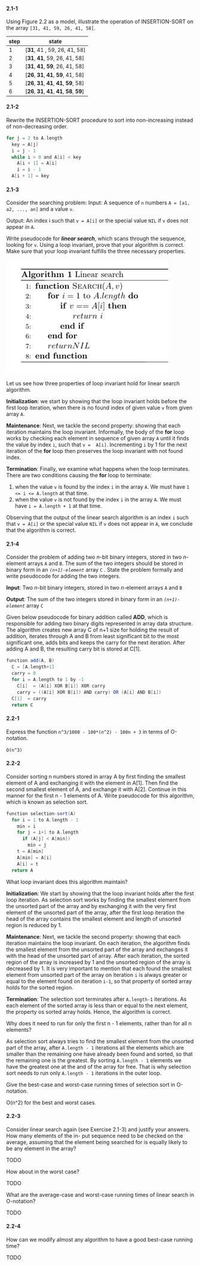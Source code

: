 #### 2.1-1
Using Figure 2.2 as a model, illustrate the operation of INSERTION-SORT on the array `[31, 41, 59, 26, 41, 58]`.

|    step    | state |
|--------|-----------|
| 1 | [**31**, 41 , 59, 26, 41, 58] |
| 2 | [**31**, **41**, 59, 26, 41, 58] |
| 3 | [**31**, **41**, **59**, 26, 41, 58] |
| 4 | [**26**, **31**, **41**, **59**, 41, 58] |
| 5 | [**26**, **31**, **41**, **41**, **59**, 58] |
| 6 | [**26**, **31**, **41**, **41**, **58**, **59**] |


#### 2.1-2
Rewrite the INSERTION-SORT procedure to sort into non-increasing instead of non-decreasing order.

```scala
for j = 2 to A.length
  key = A[j]
  i = j - 1
  while i > 0 and A[i] < key
    A[i + 1] = A[i]
    i = i - 1
  A[i + 1] = key
```

#### 2.1-3
Consider the searching problem:
Input: A sequence of `n` numbers `A = [a1, a2, ..., an]` and a value `v`.

Output: An index i such that `v = A[i]` or the special value `NIL` if `v` does not appear in `A`.

Write pseudocode for _**linear search**_, which scans through the sequence, looking for `v`. 
Using a loop invariant, prove that your algorithm is correct. Make sure that your loop invariant fulfills the three necessary properties.

![alt text](./2.1-3.png "Pseudocode")

Let us see how three properties of loop invariant hold for linear search algorithm.

**Initialization**: we start by showing that the loop invariant holds before the first loop iteration, when there is no found index of 
given value `v` from given array `A`. 

**Maintenance**: Next, we tackle the second property: showing that each iteration maintains the loop invariant. Informally, the body of 
the **for** loop works by checking each element in sequence of given array `A` until it finds the value by index `i`, such that `v = 
A[i]`. Incrementing `i` by 1 for the next iteration of the **for** loop then preserves the loop invariant with not found index.

**Termination**: Finally, we examine what happens when the loop terminates. There are two conditions causing the **for** loop to terminate:
1. when the value `v` is found by the index `i` in the array `A`. We must have `1 <= i <= A.length` at that time.
2. when the value `v` is not found by the index `i` in the array `A`. We must have `i = A.length + 1` at that time.

Observing that the output of the linear search algorithm is an index `i` such that `v = A[i]` or the special value `NIL` if `v` does not
appear in `A`, we conclude that the algorithm is correct.


#### 2.1-4
Consider the problem of adding two _n_-bit binary integers, stored in two _n_-element arrays `A` and `B`. 
The sum of the two integers should be stored in binary form in an _`(n+1)-element`_ array `C` . 
State the problem formally and write pseudocode for adding the two integers.

**Input**: Two _n_-bit binary integers, stored in two _n_-element arrays `A` and `B`

**Output**: The sum of the two integers stored in binary form in an _`(n+1)-element`_ array `C`

Given below pseudocode for binary addition called **ADD**, which is responsible for adding two binary digits represented in
array data structure. The algorithm creates new array C of n+1 size for holding the result of addition, iterates through A and B from 
least significant bit to the most significant one, adds bits and keeps the carry for the next iteration. 
After adding A and B, the resulting carry bit is stored at C[1].

```scala
function add(A, B)
  C = [A.length+1]
  carry = 0
  for i = A.length to 1 by -1
    C[i]  = (A[i] XOR B[i]) XOR carry
    carry = ((A[i] XOR B[i]) AND carry) OR (A[i] AND B[i])
  C[1]  = carry
  return C
```

#### 2.2-1
Express the function `n^3/1000 - 100*(n^2) - 100n + 3` in terms of O-notation.

`O(n^3)`

#### 2.2-2
Consider sorting n numbers stored in array A by first finding the smallest element of A and exchanging it with the element in A[1]. Then 
find the second smallest element of A, and exchange it with A[2]. Continue in this manner for the first n - 1 elements of A. 
Write pseudocode for this algorithm, which is known as selection sort.

```scala
function selection-sort(A)
  for i = 1 to A.length - 1
    min = i
    for j = i+1 to A.length
      if (A[j] < A[min])
        min = j
    t = A[min]
    A[min] = A[i]
    A[i] = t
  return A
```

What loop invariant does this algorithm maintain?

**Initialization**:
We start by showing that the loop invariant holds after the first loop iteration. As selection sort works by finding the smallest element
from the unsorted part of the array and by exchanging it with the very first element of the unsorted part of the array, after the first 
loop iteration the head of the array contains the smallest element and length of unsorted region is reduced by 1.

**Maintenance**: Next, we tackle the second property: showing that each iteration maintains the loop invariant. On each iteration, the 
algorithm finds the smallest element from the unsorted part of the array and exchanges it with the head of the unsorted part of array. 
After each iteration, the sorted region of the array is increased by 1 and the unsorted region of the array is decreased by 1. It is very
important to mention that each found the smallest element from unsorted part of the array on iteration `i` is always greater or equal to
the element found on iteration `i-1`, so that property of sorted array holds for the sorted region. 

**Termination**: The selection sort terminates after `A.length-1` iterations. As each element of the sorted array is less than or equal 
to the next element, the property os sorted array holds. Hence, the algorithm is correct.

Why does it need to run for only the first n - 1 elements, rather than for all n elements?

As selection sort always tries to find the smallest element from the unsorted part of the array, after `A.length - 1` iterations all 
the elements which are smaller than the remaining one have already been found and sorted, so that the remaining one is the greatest. By 
sorting `A.length - 1` elements we have the greatest one at the and of the array for free. That is why selection sort needs to run only 
`A.length - 1` iterations in the outer loop. 

Give the best-case and worst-case running times of selection sort in O-notation.

O(n^2) for the best and worst cases.


#### 2.2-3
Consider linear search again (see Exercise 2.1-3) and justify your answers.
How many elements of the in- put sequence need to be checked on the average, assuming that the element being searched for is equally likely 
to be any element in the array?

TODO

How about in the worst case?

TODO

What are the average-case and worst-case running times of linear search in O-notation?

TODO

#### 2.2-4
How can we modify almost any algorithm to have a good best-case running time?

TODO
